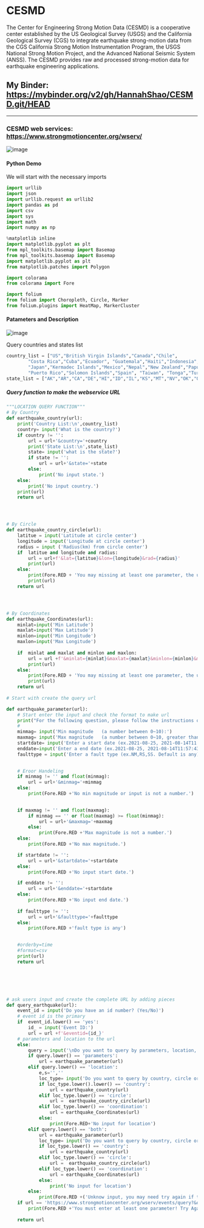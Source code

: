 # CESMD

The Center for Engineering Strong Motion Data (CESMD) is a cooperative center established by the US Geological Survey (USGS) and the California Geological Survey (CGS) to integrate earthquake strong-motion data from the CGS California Strong Motion Instrumentation Program, the USGS National Strong Motion Project, and the Advanced National Seismic System (ANSS). The CESMD provides raw and processed strong-motion data for earthquake engineering applications.

## My Binder: https://mybinder.org/v2/gh/HannahShao/CESMD.git/HEAD
----
### CESMD web services: https://www.strongmotioncenter.org/wserv/
![image](https://user-images.githubusercontent.com/74167887/171951585-d8d5909d-619a-4cb2-a8ed-85a9c4789af4.png)

#### Python Demo

We will start with the necessary imports
```Python
import urllib
import json
import urllib.request as urllib2
import pandas as pd
import csv
import sys
import math
import numpy as np

%matplotlib inline
import matplotlib.pyplot as plt
from mpl_toolkits.basemap import Basemap
from mpl_toolkits.basemap import Basemap
import matplotlib.pyplot as plt
from matplotlib.patches import Polygon

import colorama
from colorama import Fore

import folium
from folium import Choropleth, Circle, Marker
from folium.plugins import HeatMap, MarkerCluster
```

#### Patameters and Description
![image](https://user-images.githubusercontent.com/74167887/172212209-3ee0cf25-6c8d-453f-aa09-6475a8ee07e8.png)


Query countries and states list
``` Python
country_list = ["US","British Virgin Islands","Canada","Chile",
        "Costa Rica","Cuba","Ecuador", "Guatemala","Haiti","Indonesia","Italy",
        "Japan","Kermadec Islands","Mexico","Nepal","New Zealand","Papua New Guinea",
        "Puerto Rico","Solomon Islands","Spain", "Taiwan", "Tonga","Turkey","Vanuatu"]
state_list = ["AK","AR","CA","DE","HI","ID","IL","KS","MT","NV","OK","OR","SC","VA","WA"]
```

##### Query function to make the webservice URL
```Python
"""LOCATION QUERY FUNCTION"""
# By Country
def earthquake_country(url):
    print('Country List:\n',country_list)
    country= input('What is the country?')  
    if country != '':
        url = url+'&country='+country
        print('State List:\n',state_list)
        state= input('what is the state?') 
        if state != '':
            url = url+'&state='+state
        else: 
            print('No input state.')
    else: 
        print('No input country.')    
    print(url)
    return url




# By Circle
def earthquake_country_circle(url):
    latitue = input('Latitude at circle center')  
    longitude = input('Longitude at circle center')
    radius = input ('Radius(km) from circle center')
    if  latitue and longitude and radius: 
        url = url+f'&lat={latitue}&lon={longitude}&rad={radius}'
        print(url)
    else:
        print(Fore.RED + 'You may missing at least one parameter, the url will not contain the circle query')
        print(url)
    return url




# By Coordinates
def earthquake_Coordinates(url):
    minlat=input('Min Latitude') 
    maxlat=input('Max Latitude') 
    minlon=input('Min Longitude')
    maxlon=input('Max Longitude')
    
    if  minlat and maxlat and minlon and maxlon: 
        url = url +f'&minlat={minlat}&maxlat={maxlat}&minlon={minlon}&maxlon={maxlon}'
        print(url)
    else:
        print(Fore.RED + 'You may missing at least one parameter, the url will not contain the coordinates query')
        print(url)
    return url
    
# Start with create the query url

def earthquake_parameter(url):
    # Start enter the input and check the format to make url
    print("For the following question, please follow the instructions or skip by pushing the 'return' button. Thanks!\n")
    #
    minmag= input('Min magnitude   (a number between 0~10):')
    maxmag= input('Max magnitude   (a number between 0~10, greater than min magnitude):')
    startdate= input('Enter a start date (ex.2021-08-25, 2021-08-14T11:57:43.715Z):')    
    enddate=input('Enter a end date (ex.2021-08-25, 2021-08-14T11:57:43.715Z, later than start date):')
    faulttype = input('Enter a fault type (ex.NM,RS,SS. Default is any):')

    
    # Eroor Handeling
    if minmag != '' and float(minmag):
        url = url+'&minmag='+minmag
    else: 
        print(Fore.RED +'No min magnitude or input is not a number.')
        

    if maxmag != '' and float(maxmag):
        if minmag == '' or float(maxmag) >= float(minmag):
            url = url+'&maxmag='+maxmag
        else:
            print(Fore.RED +'Max magnitude is not a number.')
    else: 
        print(Fore.RED +'No max magnitude.')

    if startdate != '':
        url = url+'&startdate='+startdate
    else: 
        print(Fore.RED +'No input start date.')

    if enddate != '':
        url = url+'&enddate='+startdate
    else: 
        print(Fore.RED +'No input end date.')    
    
    if faulttype != '':
        url = url+'&faulttype='+faulttype
    else:
        print(Fore.RED +'fault type is any')
        

    #orderby=time
    #format=csv
    print(url)
    return url






# ask users input and create the complete URL by adding pieces 
def query_earthquake(url):
    event_id = input('Do you have an id number? (Yes/No)')
    # event id is the primary 
    if  event_id.lower() == 'yes':
        id_ = input('Event ID:')
        url = url +f'&eventid={id_}'
    # parameters and location to the url 
    else:
        query = input('\nDo you want to query by parameters, location, or both? (parameters/location/both)')
        if query.lower() == 'parameters':
            url = earthquake_parameter(url)
        elif query.lower() == 'location':
            e,s='',''
            loc_type= input('Do you want to query by country, circle or coordination?')
            if loc_type.lower().lower() == 'country':
                url = earthquake_country(url)
            elif loc_type.lower() == 'circle':
                url =  earthquake_country_circle(url)
            elif loc_type.lower() == 'coordination':
                url = earthquake_Coordinates(url)
            else:
                print(Fore.RED+'No input for location')
        elif query.lower() == 'both':
            url = earthquake_parameter(url)
            loc_type= input('Do you want to query by country, circle or coordination?')
            if loc_type.lower() == 'country':
                url = earthquake_country(url)
            elif loc_type.lower() == 'circle':
                url =  earthquake_country_circle(url)
            elif loc_type.lower() == 'coordination':
                url = earthquake_Coordinates(url)
            else:
                print('No input for location')
        else:
            print(Fore.RED +('Unknow input, you may need try again if the url is not working'))
    if url == 'https://www.strongmotioncenter.org/wserv/events/query?&orderby=time&format=csv&nodata=404':
        print(Fore.RED +'You must enter at least one parameter! Try Again.')
    
    return url 
```
